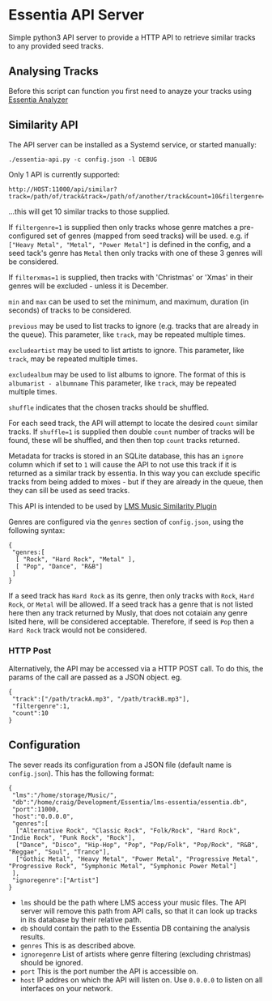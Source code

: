 # Essentia API Server

Simple python3 API server to provide a HTTP API to retrieve similar tracks to
any provided seed tracks.


## Analysing Tracks

Before this script can function you first need to anayze your tracks using
[Essentia Analyzer](https://github.com/CDrummond/essentia-analyzer)


## Similarity API 

The API server can be installed as a Systemd service, or started manually:

```
./essentia-api.py -c config.json -l DEBUG
```

Only 1 API is currently supported:

```
http://HOST:11000/api/similar?track=/path/of/track&track=/path/of/another/track&count=10&filtergenre=1&min=30&max=600&previous=/path/to/previous&filterxmas=1&exclude=ArtistA&exclude=ArtistB&shuffle=1
```
...this will get 10 similar tracks to those supplied.

If `filtergenre=1` is supplied then only tracks whose genre matches a
pre-configured set of genres (mapped from seed tracks) will be used. e.g. if
`["Heavy Metal", "Metal", "Power Metal"]` is defined in the config, and a seed
tack's genre has `Metal` then only tracks with one of these 3 genres will be
considered.

If `filterxmas=1` is supplied, then tracks with 'Christmas' or 'Xmas' in their
genres will be excluded - unless it is December.

`min` and `max` can be used to set the minimum, and maximum, duration (in
seconds) of tracks to be considered.

`previous` may be used to list tracks to ignore (e.g. tracks that are already in
the queue). This parameter, like `track`, may be repeated multiple times.

`excludeartist` may be used to list artists to ignore. This parameter, like
`track`, may be repeated multiple times.

`excludealbum` may be used to list albums to ignore. The format of this is
`albumarist - albumname` This parameter, like `track`, may be repeated multiple
times.

`shuffle` indicates that the chosen tracks should be shuffled.

For each seed track, the API will attempt to locate the desired `count` similar
tracks.  If `shuffle=1` is supplied then double `count` number of tracks will
be found, these wll be shuffled, and then then top `count` tracks returned.

Metadata for tracks is stored in an SQLite database, this has an `ignore` column
which if set to `1` will cause the API to not use this track if it is returned
as a similar track by essentia. In this way you can exclude specific tracks from
being added to mixes - but if they are already in the queue, then they can sill
be used as seed tracks.

This API is intended to be used by [LMS Music Similarity Plugin](https://github.com/CDrummond/lms-musicsimilarity)

Genres are configured via the `genres` section of `config.json`, using the
following syntax:

```
{
 "genres:[
  [ "Rock", "Hard Rock", "Metal" ],
  [ "Pop", "Dance", "R&B"]
 ]
}
```

If a seed track has `Hard Rock` as its genre, then only tracks with `Rock`,
`Hard Rock`, or `Metal` will be allowed. If a seed track has a genre that is not
listed here then any track returned by Musly, that does not cotaiain any genre
lsited here, will be considered acceptable. Therefore, if seed is `Pop` then
a `Hard Rock` track would not be considered.

### HTTP Post

Alternatively, the API may be accessed via a HTTP POST call. To do this, the
params of the call are passed as a JSON object. eg.

```
{
 "track":["/path/trackA.mp3", "/path/trackB.mp3"],
 "filtergenre":1,
 "count":10
}
```

## Configuration

The sever reads its configuration from a JSON file (default name is `config.json`).
This has the following format:

```
{
 "lms":"/home/storage/Music/",
 "db":"/home/craig/Development/Essentia/lms-essentia/essentia.db",
 "port":11000,
 "host":"0.0.0.0",
 "genres":[
  ["Alternative Rock", "Classic Rock", "Folk/Rock", "Hard Rock", "Indie Rock", "Punk Rock", "Rock"],
  ["Dance", "Disco", "Hip-Hop", "Pop", "Pop/Folk", "Pop/Rock", "R&B", "Reggae", "Soul", "Trance"],
  ["Gothic Metal", "Heavy Metal", "Power Metal", "Progressive Metal", "Progressive Rock", "Symphonic Metal", "Symphonic Power Metal"]
 ],
 "ignoregenre":["Artist"]
}
```

* `lms` should be the path where LMS access your music files. The API
server will remove this path from API calls, so that it can look up tracks in
its database by their relative path.
* `db` should contain the path to the Essentia DB containing the analysis results.
* `genres` This is as described above.
* `ignoregenre` List of artists where genre filtering (excluding christmas) should be ignored.
* `port` This is the port number the API is accessible on.
* `host` IP addres on which the API will listen on. Use `0.0.0.0` to listen on
all interfaces on your network.

